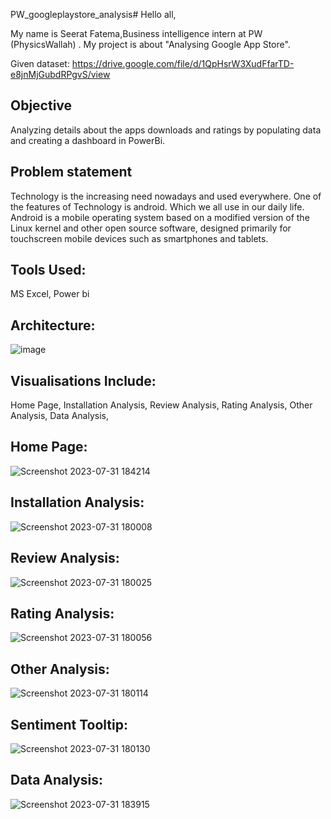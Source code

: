 PW_googleplaystore_analysis#
Hello all,

My name is Seerat Fatema,Business intelligence  intern at PW (PhysicsWallah) . My project is about "Analysing Google App Store".

Given dataset:
https://drive.google.com/file/d/1QpHsrW3XudFfarTD-e8jnMjGubdRPgvS/view

## Objective 
Analyzing details about the apps downloads and ratings by populating data and creating a dashboard in PowerBi.

## Problem statement

Technology is the increasing need nowadays and used everywhere. One of the features of Technology is android. Which we all use in our daily life. Android is a mobile operating system based on a modified version of the Linux kernel and other open source software, designed primarily for touchscreen mobile devices such as smartphones and tablets.

## Tools Used:

MS Excel,
Power bi

## Architecture:

![image](https://github.com/seeratfatema/Ineuron_-entertainer_data_analysis/assets/115491132/1b17033f-f89c-490e-87bb-d0a3e642a804)

## Visualisations Include:
Home Page,
Installation Analysis,
Review Analysis,
Rating Analysis,
Other Analysis,
Data Analysis,

## Home Page:
![Screenshot 2023-07-31 184214](https://github.com/seeratfatema/PW_googleplaystore_analysis/assets/115491132/0b3e6500-e062-4004-b030-aab28fbad283)

## Installation Analysis:
![Screenshot 2023-07-31 180008](https://github.com/seeratfatema/PW_googleplaystore_analysis/assets/115491132/2996aa5a-92c2-472c-b386-fce5fc565211)

## Review Analysis:

![Screenshot 2023-07-31 180025](https://github.com/seeratfatema/PW_googleplaystore_analysis/assets/115491132/753c5b9d-0418-43f5-ba63-730c2ee8b0d7)

## Rating Analysis:
![Screenshot 2023-07-31 180056](https://github.com/seeratfatema/PW_googleplaystore_analysis/assets/115491132/7cf12bad-e485-4ba7-9f3a-2172cc4b2f88)

## Other Analysis:
![Screenshot 2023-07-31 180114](https://github.com/seeratfatema/PW_googleplaystore_analysis/assets/115491132/df7347a4-dd0c-493a-97a7-51a242dff9e4)
## Sentiment Tooltip:
![Screenshot 2023-07-31 180130](https://github.com/seeratfatema/PW_googleplaystore_analysis/assets/115491132/b11c874c-6691-417f-882b-6a7c97c9d483)

## Data Analysis:

![Screenshot 2023-07-31 183915](https://github.com/seeratfatema/PW_googleplaystore_analysis/assets/115491132/9b3b4ede-9fdd-4b86-b4d0-6af989b4d030)



